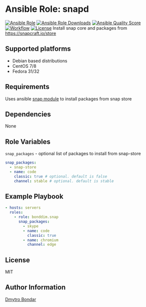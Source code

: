 Ansible Role: snapd
=============

[![Ansible Role](https://img.shields.io/ansible/role/50784?label=galaxy&logo=ansible)](https://galaxy.ansible.com/bonddim/snapd)
[![Ansible Role Downloads](https://img.shields.io/ansible/role/d/50784?logo=ansible)](https://galaxy.ansible.com/bonddim/snapd)
[![Ansible Quality Score](https://img.shields.io/ansible/quality/50784?logo=ansible)](https://galaxy.ansible.com/bonddim/snapd)
[![Workflow](https://github.com/bonddim/ansible-role-snapd/workflows/CI/badge.svg)](https://github.com/bonddim/ansible-role-snapd/actions)
[![License](https://img.shields.io/github/license/bonddim/ansible-role-snapd)](https://github.com/bonddim/ansible-role-snapd/blob/main/LICENSE)
Install snap core and packages from https://snapcraft.io/store

Supported platforms
------------
  - Debian based distributions
  - CentOS 7/8
  - Fedora 31/32

Requirements
------------
Uses ansible [snap module](https://docs.ansible.com/ansible/latest/modules/snap_module.html) to install packages from snap store

Dependencies
------------
None

Role Variables
--------------
`snap_packages` - optional list of packages to install from snap-store
```yaml
snap_packages:
  - snap-store
  - name: code
    classic: true # optional. default is false
    channel: stable # optional. default is stable
```

Example Playbook
----------------

```yaml
- hosts: servers
  roles:
    - role: bonddim.snap
      snap_packages:
        - skype
        - name: code
          classic: true
        - name: chromium
          channel: edge
```

License
-------
MIT

Author Information
------------------
[Dmytro Bondar](https://github.com/bonddim)
